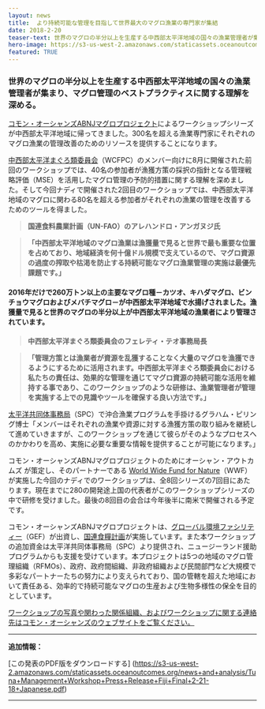 ```yaml
---
layout: news
title:  より持続可能な管理を目指して世界最大のマグロ漁業の専門家が集結
date: 2018-2-20
teaser-text: 世界のマグロの半分以上を生産する中西部太平洋地域の国々の漁業管理者が集まり、マグロ管理のベストプラクティスに関する理解を深める。
hero-image: https://s3-us-west-2.amazonaws.com/staticassets.oceanoutcomes.org/news+and+analysis/hero+images/tuna-management-workshop-fiji.jpg
featured: TRUE
---
```

<h3>世界のマグロの半分以上を生産する中西部太平洋地域の国々の漁業管理者が集まり、マグロ管理のベストプラクティスに関する理解を深める。</h3>

<a href="http://www.fao.org/in-action/commonoceans/" target="_blank">コモン・オーシャンズABNJマグロプロジェクト</a>によるワークショップシリーズが中西部太平洋地域に帰ってきました。300名を超える漁業専門家にそれぞれのマグロ漁業の管理改善のためのリソースを提供することになります。

<a href="https://www.wcpfc.int/" target="_blank">中西部太平洋まぐろ類委員会</a>（WCFPC）のメンバー向けに8月に開催された前回のワークショップでは、40名の参加者が漁獲方策の採択の指針となる管理戦略評価（MSE）を活用したマグロ管理の予防的措置に関する理解を深めました。そして今回ナディで開催された2回目のワークショップでは、中西部太平洋地域のマグロに関わる80名を超える参加者がそれぞれの漁業の管理を改善するためのツールを得ました。

>**国連食料農業計画（UN-FAO）のアレハンドロ・アンガヌジ氏**

>**「中西部太平洋地域のマグロ漁業は漁獲量で見ると世界で最も重要な位置を占めており、地域経済を何十億ドル規模で支えているので、マグロ資源の過度の搾取や枯渇を防止する持続可能なマグロ漁業管理の実施は最優先課題です。」**

<h4>2016年だけで260万トン以上の主要なマグロ種－カツオ、キハダマグロ、ビンチョウマグロおよびメバチマグロ－が中西部太平洋地域で水揚げされました。漁獲量で見ると世界のマグロの半分以上が中西部太平洋地域の漁業者により管理されています。</h4>

>**中西部太平洋まぐろ類委員会のフェレティ・テオ事務局長**

>**「管理方策とは漁業者が資源を乱獲することなく大量のマグロを漁獲できるようにするために活用されます。中西部太平洋まぐろ類委員会における私たちの責任は、効果的な管理を通じてマグロ資源の持続可能な活用を維持する事であり、このワークショップのような研修は、漁業管理者が管理を実施する上での見識やツールを確保する良い方法です。」**

<a href="http://www.spc.int/" target="_blank">太平洋共同体事務局</a>（SPC）で沖合漁業プログラムを手掛けるグラハム・ピリング博士「メンバーはそれぞれの漁業や資源に対する漁獲方策の取り組みを継続して進めていきますが、このワークショップを通じて彼らがそのようなプロセスへのかかわりを高め、実施に必要な重要な情報を提供することが可能になります。」

コモン・オーシャンズABNJマグロプロジェクトのためにオーシャン・アウトカムズ が策定し、そのパートナーである <a href="https://www.worldwildlife.org/" target="_blank">World Wide Fund for Nature</a>（WWF）が実施した今回のナディでのワークショップは、全8回シリーズの7回目にあたります。現在までに280の開発途上国の代表者がこのワークショップシリーズの中で研修を受けました。最後の8回目の会合は今年後半に南米で開催される予定です。

コモン・オーシャンズABNJマグロプロジェクトは、<a href="https://www.thegef.org/" target="_blank">グローバル環境ファシリティー</a>（GEF）が出資し、<a href="http://www.fao.org/home/en/" target="_blank">国連食糧計画</a>が実施しています。また本ワークショップの追加資金は太平洋共同体事務局（SPC）より提供され、ニュージーランド援助プログラムからも支援を受けています。本プロジェクトは5つの地域のマグロ管理組織（RFMOs）、政府、政府間組織、非政府組織および民間部門など大規模で多彩なパートナーたちの努力により支えられており、国の管轄を超えた地域において責任ある、効率的で持続可能なマグロの生産および生物多様性の保全を目的としています。

<a href="http://www.fao.org/in-action/commonoceans/news/en/" target="_blank">ワークショップの写真や関わった関係組織、およびワークショップに関する連絡先はコモン・オーシャンズのウェブサイトをご覧ください。</a>

----

**追加情報：**

[この発表のPDF版をダウンロードする] (https://s3-us-west-2.amazonaws.com/staticassets.oceanoutcomes.org/news+and+analysis/Tuna+Management+Workshop+Press+Release+Fiji+Final+2-21-18+Japanese.pdf)

----
